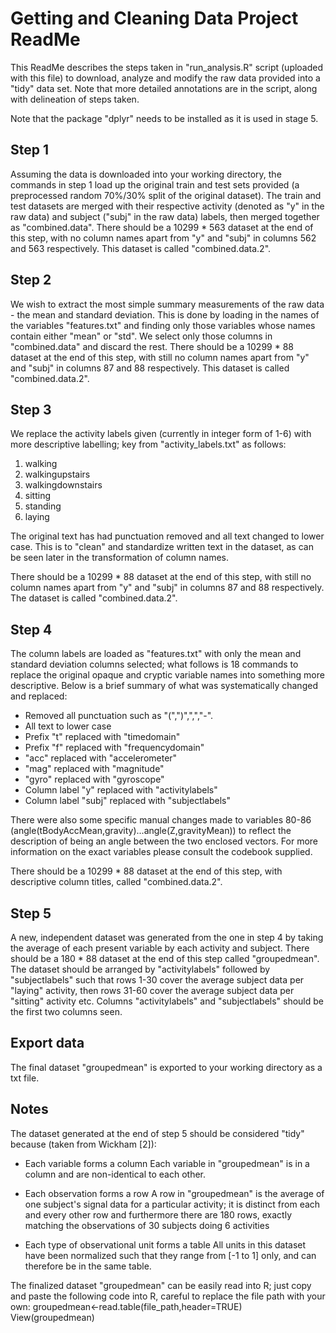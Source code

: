 # Getting and Cleaning Data Project ReadMe

This ReadMe describes the steps taken in "run_analysis.R" script (uploaded with this file) to download, analyze and modify the raw data provided into a "tidy" data set.
Note that more detailed annotations are in the script, along with delineation of steps taken.

Note that the package "dplyr" needs to be installed as it is used in stage 5. 

## Step 1
Assuming the data is downloaded into your working directory, the commands in step 1 load up the original train and test sets provided (a preprocessed random 70%/30% split of the original dataset). 
The train and test datasets are merged with their respective activity (denoted as "y" in the raw data) and subject ("subj" in the raw data) labels, then merged together as "combined.data".
There should be a 10299 * 563 dataset at the end of this step, with no column names apart from "y" and "subj" in columns 562 and 563 respectively. This dataset is called "combined.data.2". 

## Step 2
We wish to extract the most simple summary measurements of the raw data - the mean and standard deviation. This is done by loading in the names of the variables "features.txt" and finding only those variables whose names contain either "mean" or "std". We select only those columns in "combined.data" and discard the rest.
There should be a 10299 * 88 dataset at the end of this step, with still no column names apart from "y" and "subj" in columns 87 and 88 respectively. This dataset is called "combined.data.2".

## Step 3
We replace the activity labels given (currently in integer form of 1-6) with more descriptive labelling; key from "activity_labels.txt" as follows:

1. walking
2. walkingupstairs
3. walkingdownstairs
4. sitting
5. standing
6. laying

The original text has had punctuation removed and all text changed to lower case. This is to "clean" and standardize written text in the dataset, as can be seen later in the transformation of column names.

There should be a 10299 * 88 dataset at the end of this step, with still no column names apart from "y" and "subj" in columns 87 and 88 respectively. The dataset is called "combined.data.2".

## Step 4
The column labels are loaded as "features.txt" with only the mean and standard deviation columns selected; what follows is 18 commands to replace the original opaque and cryptic variable names into something more descriptive.
Below is a brief summary of what was systematically changed and replaced:

* Removed all punctuation such as "(",")",",","-".
* All text to lower case
* Prefix "t" replaced with "timedomain"
* Prefix "f" replaced with "frequencydomain"
* "acc" replaced with "accelerometer"
* "mag" replaced with "magnitude"
* "gyro" replaced with "gyroscope"
* Column label "y" replaced with "activitylabels"
* Column label "subj" replaced with "subjectlabels"

There were also some specific manual changes made to variables 80-86 (angle(tBodyAccMean,gravity)...angle(Z,gravityMean)) to reflect the description of being an angle between the two enclosed vectors.
For more information on the exact variables please consult the codebook supplied.

There should be a 10299 * 88 dataset at the end of this step, with descriptive column titles, called "combined.data.2".

## Step 5
A new, independent dataset was generated from the one in step 4 by taking the average of each present variable by each activity and subject.
There should be a 180 * 88 dataset at the end of this step called "groupedmean". The dataset should be arranged by "activitylabels" followed by "subjectlabels" such that rows 1-30 cover the average subject data per "laying" activity, then rows 31-60 cover the average subject data per "sitting" activity etc. Columns "activitylabels" and "subjectlabels" should be the first two columns seen.

## Export data
The final dataset "groupedmean" is exported to your working directory as a txt file.

## Notes

The dataset generated at the end of step 5 should be considered "tidy" because (taken from Wickham [2]):
* Each variable forms a column
Each variable in "groupedmean" is in a column and are non-identical to each other. 

* Each observation forms a row
A row in "groupedmean" is the average of one subject's signal data for a particular activity; it is distinct from each and every other row and furthermore there are 180 rows, exactly matching the observations of 30 subjects doing 6 activities

* Each type of observational unit forms a table
All units in this dataset have been normalized such that they range from [-1 to 1] only, and can therefore be in the same table. 

The finalized dataset "groupedmean" can be easily read into R; just copy and paste the following code into R, careful to replace the file path with your own:
    groupedmean<-read.table(file_path,header=TRUE)
    View(groupedmean)
